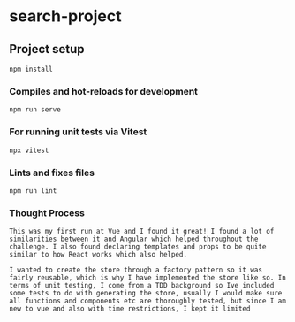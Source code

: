 # search-project

## Project setup
```
npm install
```

### Compiles and hot-reloads for development
```
npm run serve
```

### For running unit tests via Vitest
```
npx vitest
```

### Lints and fixes files
```
npm run lint
```

### Thought Process
```
This was my first run at Vue and I found it great! I found a lot of similarities between it and Angular which helped throughout the challenge. I also found declaring templates and props to be quite similar to how React works which also helped. 

I wanted to create the store through a factory pattern so it was fairly reusable, which is why I have implemented the store like so. In terms of unit testing, I come from a TDD background so Ive included some tests to do with generating the store, usually I would make sure all functions and components etc are thoroughly tested, but since I am new to vue and also with time restrictions, I kept it limited  
